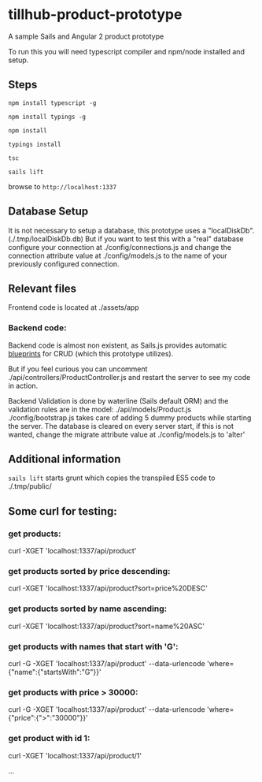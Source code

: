 # tillhub-product-prototype

A sample Sails and Angular 2 product prototype

To run this you will need typescript compiler and npm/node installed and setup.

## Steps
`npm install typescript -g`

`npm install typings -g`

`npm install`

`typings install`

`tsc`

`sails lift`

browse to `http://localhost:1337`

## Database Setup
It is not necessary to setup a database, this prototype uses a "localDiskDb". (./.tmp/localDiskDb.db)
But if you want to test this with a "real" database configure your connection at ./config/connections.js and change the connection attribute value at ./config/models.js to the name of your previously configured connection.

## Relevant files
Frontend code is located at ./assets/app

### Backend code:
Backend code is almost non existent, as Sails.js provides automatic [blueprints](https://github.com/balderdashy/sails/tree/master/lib/hooks/blueprints/actions) for CRUD (which this prototype utilizes).

But if you feel curious you can uncomment ./api/controllers/ProductController.js and restart the server to see my code in action.

Backend Validation is done by waterline (Sails default ORM) and the validation rules are in the model: ./api/models/Product.js
./config/bootstrap.js takes care of adding 5 dummy products while starting the server. The database is cleared on every server start, if this is not wanted, change the migrate attribute value at ./config/models.js to 'alter'

## Additional information
`sails lift` starts grunt which copies the transpiled ES5 code to ./.tmp/public/

## Some curl for testing:

### get products:
curl -XGET 'localhost:1337/api/product'
### get products sorted by price descending:
curl -XGET 'localhost:1337/api/product?sort=price%20DESC'
### get products sorted by name ascending:
curl -XGET 'localhost:1337/api/product?sort=name%20ASC'
### get products with names that start with 'G':
curl -G -XGET 'localhost:1337/api/product' --data-urlencode 'where={"name":{"startsWith":"G"}}'
### get products with price > 30000:
curl -G -XGET 'localhost:1337/api/product' --data-urlencode 'where={"price":{">":"30000"}}'
### get product with id 1:
curl -XGET 'localhost:1337/api/product/1'

...